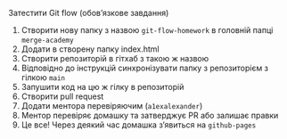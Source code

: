 Затестити Git flow (обов’язкове завдання)
1. Створити нову папку з назвою `git-flow-homework` в головній папці `merge-academy`
2. Додати в створену папку index.html
3. Створити репозиторій в гітхаб з такою ж назвою
4. Відповідно до інструкцій синхронізувати папку з репозиторієм з гілкою `main`
9. Запушити код на цю ж гілку в репозиторій
10. Cтворити pull request
11. Додати ментора перевіряючим (`a1exalexander`)
12. Ментор перевіряє домашку та затверджує PR або залишає правки
13. Це все! Через деякий час домашка з’явиться на `github-pages`